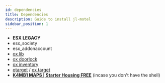 ```yaml
---
id: dependencies
title: Dependencies
description: Guide to install jl-motel
sidebar_position: 1
---
```


- **ESX LEGACY**
- esx_society
- esx_addonaccount
- [ox lib](https://github.com/overextended/ox_lib)
- [ox doorlock](https://github.com/overextended/ox_target)
- [ox inventory](https://github.com/overextended/ox_inventory)
- [qtarget](https://github.com/overextended/qtarget) / [ox target](https://github.com/overextended/ox_target)
- **[K4MB1 MAPS | Starter Housing FREE](https://www.k4mb1maps.com/package/5015840)** (incase you don't have the shell)
